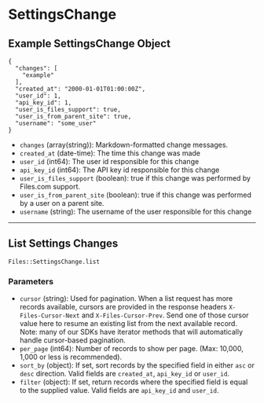 # SettingsChange

## Example SettingsChange Object

```
{
  "changes": [
    "example"
  ],
  "created_at": "2000-01-01T01:00:00Z",
  "user_id": 1,
  "api_key_id": 1,
  "user_is_files_support": true,
  "user_is_from_parent_site": true,
  "username": "some_user"
}
```

* `changes` (array(string)): Markdown-formatted change messages.
* `created_at` (date-time): The time this change was made
* `user_id` (int64): The user id responsible for this change
* `api_key_id` (int64): The API key id responsible for this change
* `user_is_files_support` (boolean): true if this change was performed by Files.com support.
* `user_is_from_parent_site` (boolean): true if this change was performed by a user on a parent site.
* `username` (string): The username of the user responsible for this change


---

## List Settings Changes

```
Files::SettingsChange.list
```

### Parameters

* `cursor` (string): Used for pagination.  When a list request has more records available, cursors are provided in the response headers `X-Files-Cursor-Next` and `X-Files-Cursor-Prev`.  Send one of those cursor value here to resume an existing list from the next available record.  Note: many of our SDKs have iterator methods that will automatically handle cursor-based pagination.
* `per_page` (int64): Number of records to show per page.  (Max: 10,000, 1,000 or less is recommended).
* `sort_by` (object): If set, sort records by the specified field in either `asc` or `desc` direction. Valid fields are `created_at`, `api_key_id` or `user_id`.
* `filter` (object): If set, return records where the specified field is equal to the supplied value. Valid fields are `api_key_id` and `user_id`.
